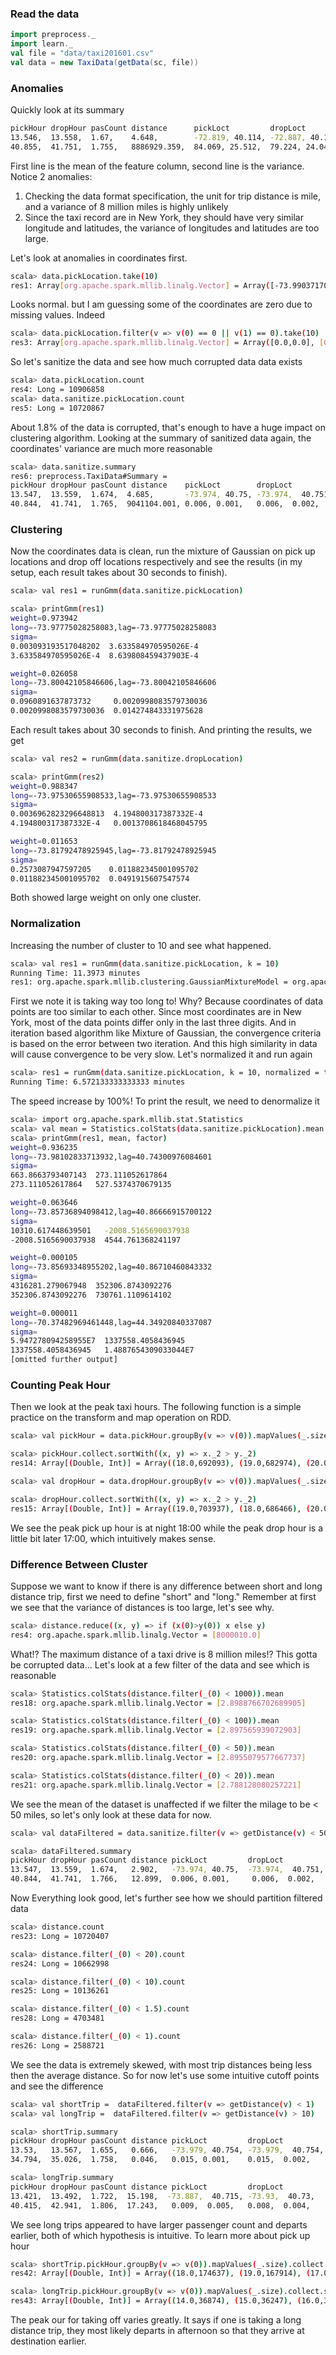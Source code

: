 ### Read the data

```Scala
import preprocess._
import learn._
val file = "data/taxi201601.csv"
val data = new TaxiData(getData(sc, file))
```

### Anomalies

Quickly look at its summary

```Bash
pickHour dropHour pasCount distance      pickLoct         dropLoct         tip
13.546,  13.558,  1.67,    4.648,        -72.819, 40.114, -72.887, 40.153, 0.497
40.855,  41.751,  1.755,   8886929.359,  84.069, 25.512,  79.224, 24.043,  0.002
```

First line is the mean of the feature column, second line is the variance. Notice 2 anomalies:

1. Checking the data format specification, the unit for trip distance is mile, and a variance of 8 million miles is highly unlikely
2. Since the taxi record are in New York, they should have very similar longitude and latitudes, the variance of longitudes and latitudes are too large.

Let's look at anomalies in coordinates first.

```Bash
scala> data.pickLocation.take(10)
res1: Array[org.apache.spark.mllib.linalg.Vector] = Array([-73.99037170410156,40.73469543457031], [-73.98078155517578,40.72991180419922], [-73.98455047607422,40.6795654296875], [-73.99346923828125,40.718990325927734], [-73.96062469482422,40.78133010864258], [-73.98011779785156,40.74304962158203], [-73.99405670166016,40.71998977661133], [-73.97942352294922,40.74461364746094], [-73.94715118408203,40.791046142578125], [-73.99834442138672,40.72389602661133])
```

Looks normal. but I am guessing some of the coordinates are zero due to missing values. Indeed

```Bash
scala> data.pickLocation.filter(v => v(0) == 0 || v(1) == 0).take(10)
res3: Array[org.apache.spark.mllib.linalg.Vector] = Array([0.0,0.0], [0.0,0.0], [0.0,0.0], [0.0,0.0], [0.0,0.0], [0.0,0.0], [0.0,0.0], [0.0,0.0], [0.0,0.0], [0.0,0.0])
```

So let's sanitize the data and see how much corrupted data data exists

```Bash
scala> data.pickLocation.count
res4: Long = 10906858
scala> data.sanitize.pickLocation.count
res5: Long = 10720867
```

About 1.8% of the data is corrupted, that's enough to have a huge impact on clustering algorithm. Looking at the summary of sanitized data again, the coordinates' variance are much more reasonable

```Bash
scala> data.sanitize.summary
res6: preprocess.TaxiData#Summary =
pickHour dropHour pasCount distance    pickLoct        dropLoct          tip
13.547,  13.559,  1.674,  4.685,       -73.974, 40.75, -73.974,  40.751, 0.497
40.844,  41.741,  1.765,  9041104.001, 0.006, 0.001,   0.006,  0.002,    0.001
```

### Clustering

Now the coordinates data is clean, run the mixture of Gaussian on pick up locations and drop off locations respectively and see the results \(in my setup, each result takes about 30 seconds to finish\).

```Bash
scala> val res1 = runGmm(data.sanitize.pickLocation)

scala> printGmm(res1)
weight=0.973942
long=-73.97775028258083,lag=-73.97775028258083
sigma=
0.003093193517048202  3.633584970595026E-4  
3.633584970595026E-4  8.639808459437903E-4  

weight=0.026058
long=-73.80042105846606,lag=-73.80042105846606
sigma=
0.0960891637873732     0.0020998083579730036  
0.0020998083579730036  0.014274843331975628
```

Each result takes about 30 seconds to finish. And printing the results, we get

```Bash
scala> val res2 = runGmm(data.sanitize.dropLocation)

scala> printGmm(res2)
weight=0.988347
long=-73.97530655908533,lag=-73.97530655908533
sigma=
0.0036962823296648813  4.194800317387332E-4   
4.194800317387332E-4   0.0013708618468045795  

weight=0.011653
long=-73.81792478925945,lag=-73.81792478925945
sigma=
0.2573087947597205    0.011882345001095702  
0.011882345001095702  0.0491915607547574
```

Both showed large weight on only one cluster.

### Normalization

Increasing the number of cluster to 10 and see what happened.

```Bash
scala> val res1 = runGmm(data.sanitize.pickLocation, k = 10)
Running Time: 11.3973 minutes                                                   
res1: org.apache.spark.mllib.clustering.GaussianMixtureModel = org.apache.spark.mllib.clustering.GaussianMixtureModel@6ab00916
```

First we note it is taking way too long to! Why? Because coordinates of data points are too similar to each other. Since most coordinates are in New York, most of the data points differ only in the last three digits. And in iteration based algorithm like Mixture of Gaussian, the convergence criteria is based on the error between two iteration. And this high similarity in data will cause convergence to be very slow. Let's normalized it and run again

```Bash
scala> res1 = runGmm(data.sanitize.pickLocation, k = 10, normalized = true)
Running Time: 6.572133333333333 minutes
```

The speed increase by 100%! To print the result, we need to denormalize it

```Bash
scala> import org.apache.spark.mllib.stat.Statistics
scala> val mean = Statistics.colStats(data.sanitize.pickLocation).mean.toArray
scala> printGmm(res1, mean, factor)
weight=0.936235
long=-73.98102833713932,lag=40.74300976084601
sigma=
663.8663793407143  273.111052617864   
273.111052617864   527.5374370679135  

weight=0.063646
long=-73.85736894098412,lag=40.86666915700122
sigma=
10310.617448639501   -2008.5165690037938  
-2008.5165690037938  4544.761368241197    

weight=0.000105
long=-73.85693348955202,lag=40.86710460843332
sigma=
4316281.279067948  352306.8743092276  
352306.8743092276  730761.1109614102  

weight=0.000011
long=-70.37482969461448,lag=44.34920840337087
sigma=
5.947278094258955E7  1337558.4058436945    
1337558.4058436945   1.4887654309033044E7
[omitted further output]
```

### Counting Peak Hour

Then we look at the peak taxi hours. The following function is a simple practice on the transform and map operation on RDD.

```Bash
scala> val pickHour = data.pickHour.groupBy(v => v(0)).mapValues(_.size)

scala> pickHour.collect.sortWith((x, y) => x._2 > y._2)
res14: Array[(Double, Int)] = Array((18.0,692093), (19.0,682974), (20.0,624418), (21.0,608035), (17.0,591940), (22.0,581287), (15.0,564002), (14.0,562636), (12.0,535279), (13.0,531803), (16.0,511344), (11.0,502554), (9.0,491927), (8.0,491429), (23.0,481811), (10.0,480614), (7.0,404567), (0.0,396034), (1.0,300325), (6.0,236287), (2.0,229220), (3.0,169130), (4.0,125601), (5.0,111548))

scala> val dropHour = data.dropHour.groupBy(v => v(0)).mapValues(_.size)

scala> dropHour.collect.sortWith((x, y) => x._2 > y._2)
res15: Array[(Double, Int)] = Array((19.0,703937), (18.0,686466), (20.0,635415), (21.0,608888), (22.0,590500), (15.0,567494), (17.0,560108), (14.0,548168), (12.0,535878), (13.0,527809), (16.0,522818), (23.0,504585), (9.0,498030), (11.0,493334), (10.0,480787), (8.0,470627), (0.0,416916), (7.0,364426), (1.0,319567), (2.0,243215), (6.0,207235), (3.0,177567), (4.0,137100), (5.0,105988))
```

We see the peak pick up hour is at night 18:00 while the peak drop hour is a little bit later 17:00, which intuitively makes sense.

### Difference Between Cluster

Suppose we want to know if there is any difference between short and long distance trip, first we need to define "short" and "long." Remember at first we see that the variance of distances is too large, let's see why.

```Bash
scala> distance.reduce((x, y) => if (x(0)>y(0)) x else y)
res4: org.apache.spark.mllib.linalg.Vector = [8000010.0]
```

What!? The maximum distance of a taxi drive is 8 million miles!? This gotta be corrupted data... Let's look at a few filter of the data and see which is reasonable

```Bash
scala> Statistics.colStats(distance.filter(_(0) < 1000)).mean
res18: org.apache.spark.mllib.linalg.Vector = [2.8988766702689905]

scala> Statistics.colStats(distance.filter(_(0) < 100)).mean
res19: org.apache.spark.mllib.linalg.Vector = [2.897565939072903]

scala> Statistics.colStats(distance.filter(_(0) < 50)).mean
res20: org.apache.spark.mllib.linalg.Vector = [2.8955079577667737]

scala> Statistics.colStats(distance.filter(_(0) < 20)).mean
res21: org.apache.spark.mllib.linalg.Vector = [2.788128080257221]
```

We see the mean of the dataset is unaffected if we filter the milage to be &lt; 50 miles, so let's only look at these data for now.

```Bash
scala> val dataFiltered = data.sanitize.filter(v => getDistance(v) < 50)

scala> dataFiltered.summary
pickHour dropHour pasCount distance pickLoct         dropLoct           tip
13.547,  13.559,  1.674,   2.902,   -73.974, 40.75,  -73.974,  40.751,  0.497
40.844,  41.741,  1.766,   12.899,  0.006, 0.001,     0.006,  0.002,    0.001
```

Now Everything look good, let's further see how we should partition filtered data

```Bash
scala> distance.count
res23: Long = 10720407                                                          

scala> distance.filter(_(0) < 20).count
res24: Long = 10662998                                                          

scala> distance.filter(_(0) < 10).count
res25: Long = 10136261                                                                                                                     

scala> distance.filter(_(0) < 1.5).count
res28: Long = 4703481

scala> distance.filter(_(0) < 1).count
res26: Long = 2588721
```

We see the data is extremely skewed, with most trip distances being less then the average distance. So for now let's use some intuitive cutoff points and see the difference

```Bash
scala> val shortTrip =  dataFiltered.filter(v => getDistance(v) < 1)
scala> val longTrip =  dataFiltered.filter(v => getDistance(v) > 10)

scala> shortTrip.summary                                                  
pickHour dropHour pasCount distance pickLoct         dropLoct           tip
13.53,   13.567,  1.655,   0.666,   -73.979, 40.754, -73.979,  40.754,  0.496
34.794,  35.026,  1.758,   0.046,   0.015, 0.001,    0.015,  0.002,     0.002

scala> longTrip.summary                                                      
pickHour dropHour pasCount distance pickLoct         dropLoct           tip
13.421,  13.492,  1.722,  15.198,  -73.887,  40.715, -73.93,  40.73,   0.482
40.415,  42.941,  1.806,  17.243,   0.009,  0.005,   0.008,  0.004,    0.008
```

We see long trips appeared to have larger passenger count and departs earlier, both of which hypothesis is intuitive. To learn more about pick up hour

```Bash
scala> shortTrip.pickHour.groupBy(v => v(0)).mapValues(_.size).collect.sortWith((x, y) => x._2 > y._2)
res42: Array[(Double, Int)] = Array((18.0,174637), (19.0,167914), (17.0,149969), (15.0,148972), (14.0,148370), (12.0,148081), (13.0,143716), (9.0,137585), (11.0,135878), (20.0,135541), (8.0,134112), (16.0,132627), (10.0,130264), (21.0,119631), (22.0,107266), (7.0,94875), (23.0,85598), (0.0,71223), (1.0,54883), (6.0,53013), (2.0,41327), (3.0,30096), (5.0,21663), (4.0,21480))

scala> longTrip.pickHour.groupBy(v => v(0)).mapValues(_.size).collect.sortWith((x, y) => x._2 > y._2)
res43: Array[(Double, Int)] = Array((14.0,36874), (15.0,36247), (16.0,32898), (17.0,31912), (22.0,30992), (21.0,30692), (20.0,30292), (13.0,30137), (18.0,28705), (23.0,28314), (19.0,27600), (12.0,26001), (10.0,23614), (11.0,22982), (7.0,21469), (9.0,21325), (6.0,21308), (8.0,20183), (0.0,20019), (5.0,15693), (1.0,12565), (4.0,10980), (2.0,8792), (3.0,8211))
```

The peak our for taking off varies greatly. It says if one is taking a long distance trip, they most likely departs in afternoon so that they arrive at destination earlier.

